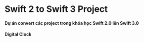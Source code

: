# Swift 2 to Swift 3 Project

#### Dự án convert các project trong khóa học Swift 2.0 lên Swift 3.0

#### Digital Clock
